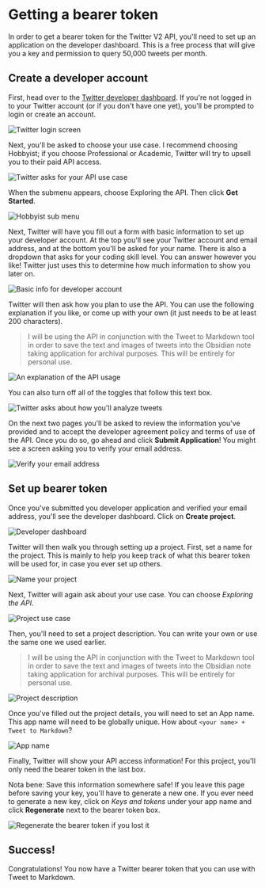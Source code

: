 # Getting a bearer token

In order to get a bearer token for the Twitter V2 API, you'll need to set up an application on the developer dashboard. This is a free process that will give you a key and permission to query 50,000 tweets per month.

## Create a developer account

First, head over to the [Twitter developer dashboard](https://developer.twitter.com/en/portal/dashboard). If you're not logged in to your Twitter account (or if you don't have one yet), you'll be prompted to login or create an account.

![Twitter login screen](images/twitter_dashboard_login.png)

Next, you'll be asked to choose your use case. I recommend choosing Hobbyist; if you choose Professional or Academic, Twitter will try to upsell you to their paid API access.

![Twitter asks for your API use case](images/use_case.png)

When the submenu appears, choose Exploring the API. Then click **Get Started**.

![Hobbyist sub menu](images/hobbyist_submenu.png)

Next, Twitter will have you fill out a form with basic information to set up your developer account. At the top you'll see your Twitter account and email address, and at the bottom you'll be asked for your name. There is also a dropdown that asks for your coding skill level. You can answer however you like! Twitter just uses this to determine how much information to show you later on.

![Basic info for developer account](images/basic_info.png)

Twitter will then ask how you plan to use the API. You can use the following explanation if you like, or come up with your own (it just needs to be at least 200 characters).

> I will be using the API in conjunction with the Tweet to Markdown tool in order to save the text and images of tweets into the Obsidian note taking application for archival purposes. This will be entirely for personal use.

![An explanation of the API usage](images/api_usage_explanation.png)

You can also turn off all of the toggles that follow this text box.

![Twitter asks about how you'll analyze tweets](images/tweet_analysis_toggles.png)

On the next two pages you'll be asked to review the information you've provided and to accept the developer agreement policy and terms of use of the API. Once you do so, go ahead and click **Submit Application**! You might see a screen asking you to verify your email address.

![Verify your email address](images/email_verification.png)

## Set up bearer token
Once you've submitted you developer application and verified your email address, you'll see the developer dashboard. Click on **Create project**.

![Developer dashboard](images/developer_dashboard.png)

Twitter will then walk you through setting up a project. First, set a name for the project. This is mainly to help you keep track of what this bearer token will be used for, in case you ever set up others.

![Name your project](images/name_your_project.png)

Next, Twitter will again ask about your use case. You can choose *Exploring the API*.

![Project use case](images/project_use_case.png)

Then, you'll need to set a project description. You can write your own or use the same one we used earlier.

> I will be using the API in conjunction with the Tweet to Markdown tool in order to save the text and images of tweets into the Obsidian note taking application for archival purposes. This will be entirely for personal use.

![Project description](images/project_description.png)

Once you've filled out the project details, you will need to set an App name. This app name will need to be globally unique. How about `<your name> + Tweet to Markdown`?

![App name](images/app_name.png)

Finally, Twitter will show your API access information! For this project, you'll only need the bearer token in the last box.

Nota bene: Save this information somewhere safe! If you leave this page before saving your key, you'll have to generate a new one. If you ever need to generate a new key, click on *Keys and tokens* under your app name and click **Regenerate** next to the bearer token box.

![Regenerate the bearer token if you lost it](images/regenerate.png)

## Success!

Congratulations! You now have a Twitter bearer token that you can use with Tweet to Markdown.
